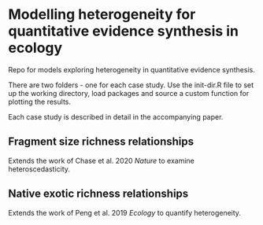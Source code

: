 # Modelling heterogeneity for quantitative evidence synthesis in ecology

Repo for models exploring heterogeneity in quantitative evidence synthesis.

There are two folders - one for each case study. Use the init-dir.R file
to set up the working directory, load packages and source a custom function
for plotting the results.

Each case study is described in detail in the accompanying paper. 

## Fragment size richness relationships

Extends the work of Chase et al. 2020 *Nature* to examine heteroscedasticity.

## Native exotic richness relationships

Extends the work of Peng et al. 2019 *Ecology* to quantify heterogeneity.